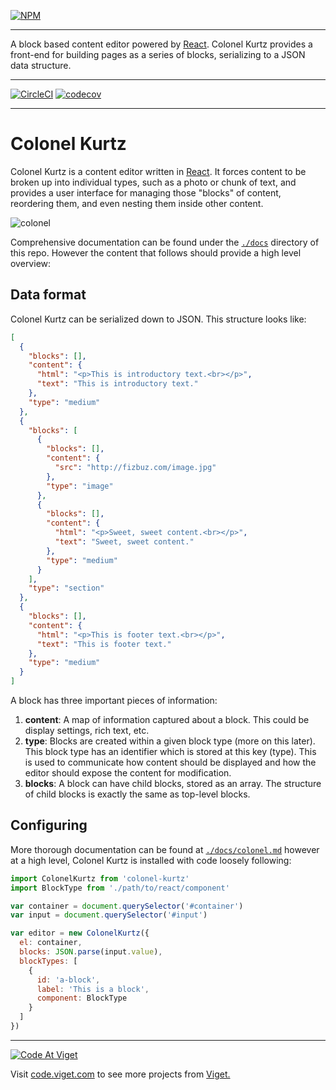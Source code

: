 [![NPM](https://nodei.co/npm/colonel-kurtz.png?compact=true)](https://npmjs.org/package/colonel-kurtz)

---

A block based content editor powered by
[React](http://facebook.github.io/react/). Colonel Kurtz provides a
front-end for building pages as a series of blocks, serializing to a
JSON data structure.

---

[![CircleCI](https://circleci.com/gh/vigetlabs/colonel-kurtz.svg?style=svg)](https://circleci.com/gh/vigetlabs/microcosm)
[![codecov](https://codecov.io/gh/vigetlabs/colonel-kurtz/branch/master/graph/badge.svg)](https://codecov.io/gh/vigetlabs/microcosm)

---

# Colonel Kurtz

Colonel Kurtz is a content editor written in
[React](http://facebook.github.io/react/). It forces content to be
broken up into individual types, such as a photo or chunk of text, and
provides a user interface for managing those "blocks" of content,
reordering them, and even nesting them inside other content.

![colonel](./docs/assets/colonel-kurzt.gif)

Comprehensive documentation can be found under the [`./docs`](https://github.com/vigetlabs/colonel-kurtz/tree/master/docs) directory
of this repo. However the content that follows should provide a high
level overview:

## Data format

Colonel Kurtz can be serialized down to JSON. This structure looks like:

```json
[
  {
    "blocks": [],
    "content": {
      "html": "<p>This is introductory text.<br></p>",
      "text": "This is introductory text."
    },
    "type": "medium"
  },
  {
    "blocks": [
      {
        "blocks": [],
        "content": {
          "src": "http://fizbuz.com/image.jpg"
        },
        "type": "image"
      },
      {
        "blocks": [],
        "content": {
          "html": "<p>Sweet, sweet content.<br></p>",
          "text": "Sweet, sweet content."
        },
        "type": "medium"
      }
    ],
    "type": "section"
  },
  {
    "blocks": [],
    "content": {
      "html": "<p>This is footer text.<br></p>",
      "text": "This is footer text."
    },
    "type": "medium"
  }
]
```

A block has three important pieces of information:

1.  **content**: A map of information captured about a block. This
    could be display settings, rich text, etc.
2.  **type**: Blocks are created within a given block type (more on
    this later). This block type has an identifier which is stored at
    this key (type). This is used to communicate how content should be
    displayed and how the editor should expose the content for
    modification.
3.  **blocks**: A block can have child blocks, stored as an array. The structure of child
    blocks is exactly the same as top-level blocks.

## Configuring

More thorough documentation can be found at
[`./docs/colonel.md`](https://github.com/vigetlabs/colonel-kurtz/blob/master/docs/colonel.md)
however at a high level, Colonel Kurtz is installed with code loosely following:

```javascript
import ColonelKurtz from 'colonel-kurtz'
import BlockType from './path/to/react/component'

var container = document.querySelector('#container')
var input = document.querySelector('#input')

var editor = new ColonelKurtz({
  el: container,
  blocks: JSON.parse(input.value),
  blockTypes: [
    {
      id: 'a-block',
      label: 'This is a block',
      component: BlockType
    }
  ]
})
```

---

<a href="http://code.viget.com">
  <img src="http://code.viget.com/github-banner.png" alt="Code At Viget">
</a>

Visit [code.viget.com](http://code.viget.com) to see more projects from [Viget.](https://viget.com)
